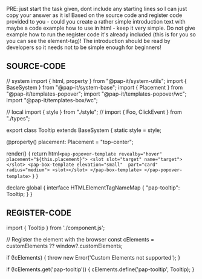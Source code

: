 PRE: just start the task given, dont include any starting lines so I can just copy your answer as it is!
 Based on the source code and register code provided to you - could you create a rather simple introduction text with maybe a code example how to use in html - keep it very simple. Do not give example how to run the register code it's already included (this is for you so you can see the element-tag)! The introduction should be read by developers so it needs not to be simple enough for beginners!

## SOURCE-CODE

// system
import { html, property } from "@pap-it/system-utils";
import { BaseSystem } from "@pap-it/system-base";
import { Placement } from "@pap-it/templates-popover";
import "@pap-it/templates-popover/wc";
import "@pap-it/templates-box/wc";

// local
import { style } from "./style";
// import { Foo, ClickEvent } from "./types";

export class Tooltip extends BaseSystem {
  static style = style;

  @property() placement: Placement = "top-center";

  render() {
    return html`
            <pap-popover-template revealby="hover" placement="${this.placement}">
                <slot slot="target" name="target"></slot>
                <pap-box-template elevation="small"  part="card" radius="medium">
                    <slot></slot>
                </pap-box-template>
            </pap-popover-template>
        `
  }
}

declare global {
  interface HTMLElementTagNameMap {
    "pap-tooltip": Tooltip;
  }
}

## REGISTER-CODE

import { Tooltip } from './component.js';

// Register the element with the browser
const cElements = customElements ?? window?.customElements;

if (!cElements) {
  throw new Error('Custom Elements not supported');
}

if (!cElements.get('pap-tooltip')) {
  cElements.define('pap-tooltip', Tooltip);
}
